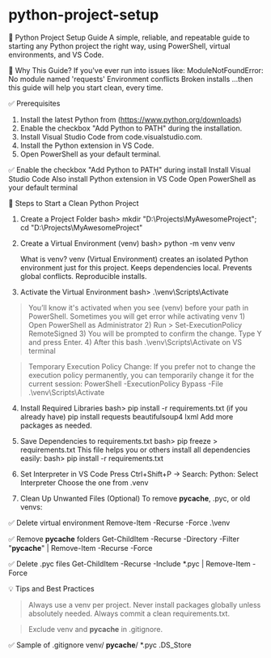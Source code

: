 # python-project-setup

🐍 Python Project Setup Guide
A simple, reliable, and repeatable guide to starting any Python project the right way, using PowerShell, virtual environments, and VS Code.

📌 Why This Guide?
If you've ever run into issues like:
ModuleNotFoundError: No module named 'requests'
Environment conflicts
Broken installs ...then this guide will help you start clean, every time.

✅ Prerequisites
1) Install the latest Python from (https://www.python.org/downloads)
2) Enable the checkbox "Add Python to PATH" during the installation.
3) Install Visual Studio Code from code.visualstudio.com.
4) Install the Python extension in VS Code.
5) Open PowerShell as your default terminal.

✅ Enable the checkbox "Add Python to PATH" during install
Install Visual Studio Code
Also install Python extension in VS Code
Open PowerShell as your default terminal

🚀 Steps to Start a Clean Python Project
1. Create a Project Folder
bash>
    mkdir "D:\Projects\MyAwesomeProject"; cd "D:\Projects\MyAwesomeProject"

2. Create a Virtual Environment (venv)
bash>
    python -m venv venv

    What is venv?
        venv (Virtual Environment) creates an isolated Python environment just for this project.
        Keeps dependencies local.
        Prevents global conflicts.
        Reproducible installs.


3. Activate the Virtual Environment
bash>
    .\venv\Scripts\Activate

> You’ll know it's activated when you see (venv) before your path in PowerShell.
   > Sometimes you will get error while activating venv
        1) Open PowerShell as Administrator
        2) Run >  Set-ExecutionPolicy RemoteSigned
        3) You will be prompted to confirm the change. Type Y and press Enter.
        4) After this bash .\venv\Scripts\Activate on VS terminal

> Temporary Execution Policy Change: If you prefer not to change the execution policy permanently, you can temporarily change it for the current session:
   >  PowerShell -ExecutionPolicy Bypass -File .\venv\Scripts\Activate

4. Install Required Libraries
bash>
    pip install -r requirements.txt  (if you already have)
    pip install requests beautifulsoup4 lxml
Add more packages as needed.

5. Save Dependencies to requirements.txt
bash>
    pip freeze > requirements.txt
This file helps you or others install all dependencies easily:
bash>
    pip install -r requirements.txt

6. Set Interpreter in VS Code
    Press Ctrl+Shift+P → Search: Python: Select Interpreter
    Choose the one from .venv

7. Clean Up Unwanted Files (Optional)
To remove __pycache__, .pyc, or old venvs:

✅ Delete virtual environment
Remove-Item -Recurse -Force .\venv

✅ Remove __pycache__ folders
Get-ChildItem -Recurse -Directory -Filter "__pycache__" | Remove-Item -Recurse -Force

✅ Delete .pyc files
Get-ChildItem -Recurse -Include *.pyc | Remove-Item -Force

💡 Tips and Best Practices
> Always use a venv per project.
> Never install packages globally unless absolutely needed.
> Always commit a clean requirements.txt.

> Exclude venv and __pycache__ in .gitignore.

✅ Sample of .gitignore
    venv/
    __pycache__/
    *.pyc
    .DS_Store
